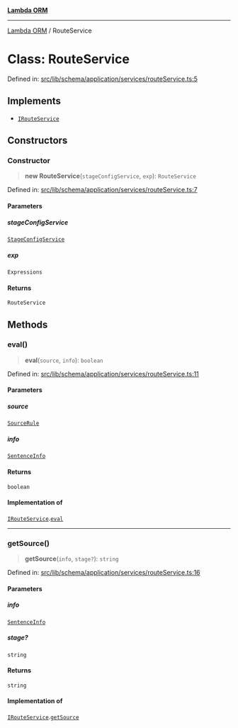[**Lambda ORM**](../README.md)

***

[Lambda ORM](../README.md) / RouteService

# Class: RouteService

Defined in: [src/lib/schema/application/services/routeService.ts:5](https://github.com/lambda-orm/lambdaorm-base/blob/54d568062b637a6aed5442a048b140146d1f573b/src/lib/schema/application/services/routeService.ts#L5)

## Implements

- [`IRouteService`](../interfaces/IRouteService.md)

## Constructors

### Constructor

> **new RouteService**(`stageConfigService`, `exp`): `RouteService`

Defined in: [src/lib/schema/application/services/routeService.ts:7](https://github.com/lambda-orm/lambdaorm-base/blob/54d568062b637a6aed5442a048b140146d1f573b/src/lib/schema/application/services/routeService.ts#L7)

#### Parameters

##### stageConfigService

[`StageConfigService`](StageConfigService.md)

##### exp

`Expressions`

#### Returns

`RouteService`

## Methods

### eval()

> **eval**(`source`, `info`): `boolean`

Defined in: [src/lib/schema/application/services/routeService.ts:11](https://github.com/lambda-orm/lambdaorm-base/blob/54d568062b637a6aed5442a048b140146d1f573b/src/lib/schema/application/services/routeService.ts#L11)

#### Parameters

##### source

[`SourceRule`](../interfaces/SourceRule.md)

##### info

[`SentenceInfo`](../interfaces/SentenceInfo.md)

#### Returns

`boolean`

#### Implementation of

[`IRouteService`](../interfaces/IRouteService.md).[`eval`](../interfaces/IRouteService.md#eval)

***

### getSource()

> **getSource**(`info`, `stage?`): `string`

Defined in: [src/lib/schema/application/services/routeService.ts:16](https://github.com/lambda-orm/lambdaorm-base/blob/54d568062b637a6aed5442a048b140146d1f573b/src/lib/schema/application/services/routeService.ts#L16)

#### Parameters

##### info

[`SentenceInfo`](../interfaces/SentenceInfo.md)

##### stage?

`string`

#### Returns

`string`

#### Implementation of

[`IRouteService`](../interfaces/IRouteService.md).[`getSource`](../interfaces/IRouteService.md#getsource)
